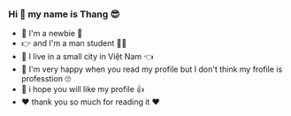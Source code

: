 ### Hi 👋 my name is Thang :sunglasses:	
- 🤗 I'm a newbie :partying_face:	
- 👉 and I'm a man student 👨‍🎓
- 🏡 I live in a small city in Việt Nam 👈
- 💯	I'm very happy when you read my profile but I don't think my frofile is professtion 🙄	
- 💬 i hope you will like my profile 👍
- ❤️	thank you so much for reading it ❤️	

